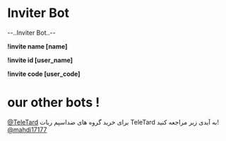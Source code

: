 Inviter Bot
==========
--..Inviter Bot..--

  **!invite name [name]**
    
**!invite id [user_name]**
    
**!invite code [user_code]**

# our other bots !
[@TeleTard](https://telegram.me/TeleTard)
برای خرید گروه های ضداسپم ربات TeleTard به آیدی زیر مراجعه کنید!
[@mahdi17177](https://telegram.me/mahdi17177)
